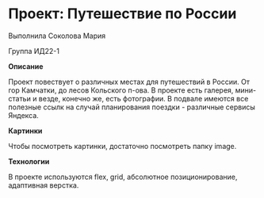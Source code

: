 # Проект: Путешествие по России
Выполнила Соколова Мария

Группа ИД22-1


**Описание**

Проект повествует о различных местах для путешествий в России. От гор Камчатки, до лесов Кольского п-ова. В проекте есть галерея, мини-статьи и везде, конечно же, есть фотографии. В подвале имеются все полезные ссылк на случай планирования поездки - различные сервисы Яндекса.


**Картинки**

Чтобы посмотреть картинки, достаточно посмотреть папку image.

**Технологии**

В проекте используются flex, grid, абсолютное позиционирование, адаптивная верстка.
